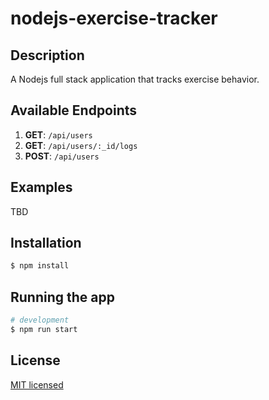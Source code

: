 # nodejs-exercise-tracker

## Description

A Nodejs full stack application that tracks exercise behavior.

## Available Endpoints

1. **GET**: `/api/users`
2. **GET**: `/api/users/:_id/logs`
3. **POST**: `/api/users`

## Examples
TBD

## Installation

```bash
$ npm install
```

## Running the app

```bash
# development
$ npm run start
```

## License
[MIT licensed](LICENSE)
